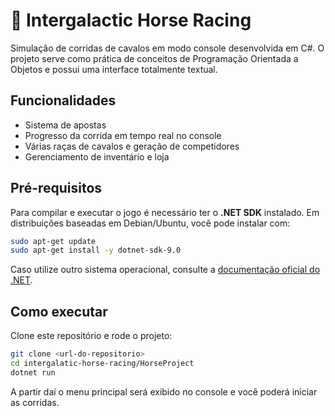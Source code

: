 # 🐎 Intergalactic Horse Racing

Simulação de corridas de cavalos em modo console desenvolvida em C#. O projeto serve como prática de conceitos de Programação Orientada a Objetos e possui uma interface totalmente textual.

## Funcionalidades

- Sistema de apostas
- Progresso da corrida em tempo real no console
- Várias raças de cavalos e geração de competidores
- Gerenciamento de inventário e loja

## Pré-requisitos

Para compilar e executar o jogo é necessário ter o **.NET SDK** instalado. Em distribuições baseadas em Debian/Ubuntu, você pode instalar com:

```bash
sudo apt-get update
sudo apt-get install -y dotnet-sdk-9.0
```

Caso utilize outro sistema operacional, consulte a [documentação oficial do .NET](https://dotnet.microsoft.com/download).

## Como executar

Clone este repositório e rode o projeto:

```bash
git clone <url-do-repositorio>
cd intergalatic-horse-racing/HorseProject
dotnet run
```

A partir daí o menu principal será exibido no console e você poderá iniciar as corridas.
